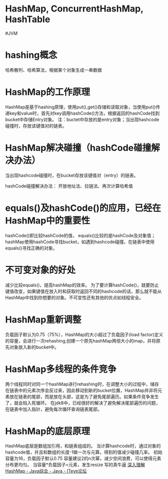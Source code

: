 # HashMap, ConcurrentHashMap, HashTable
#JVM
# hashing概念
哈希散列、哈希算法，根据某个对象生成一串数据

# HashMap的工作原理
HashMap是基于hashing原理，使用put(),get()存储和读取对象，当使用put()传递key和value时，首先对key调用hashCode()方法，根据返回的hashCode找到bucket中存储Entry对象。
注：buctet中存放的是entry对象；当出现hashcode碰撞时，存放该键值对的链表。

# HashMap解决碰撞（hashCode碰撞解决办法）
当出现hashcode碰撞时，在bucket存放该键值对（entry）的链表。

hashCode碰撞解决办法：
开放地址法、拉链法、再次计算哈希值

# equals()及hashCode()的应用，已经在HashMap中的重要性
hashCode()即比较hashCode的值， equals()比较的是hashCode及对象值；
hashMap使用hashCode寻找bucket，如遇到hashcode碰撞，在链表中使用equals()寻找正确的对象。

# 不可变对象的好处
减少比较equals()，提高hashMap的效率。
为了要计算hashCode()，就要防止键值改变，如果键值在放入时和获取时返回不同的hashcode的话，那么就不能从HashMap中找到你想要的对象。不可变性还有其他的优点如线程安全。

# HashMap重新调整
负载因子默认为0.75（75%），HashMap的大小超过了负载因子(load factor)定义的容量，会进行一次rehashing,创建一个原先hashMap两倍大小的map，并将原先对象放入新的bucket中。

# HashMap多线程的条件竞争
两个线程同时对同一个hashMap进行rehashing时，在调整大小的过程中，储存在链表中的元素次序会反过来，因此移动到新的bucket位置，HashMap并非将元素放在链表的尾部，而是放在头部，这是为了避免尾部遍历。如果条件竞争发生了，就会陷入死循环。
在jdk8中，已经很好的解决了避免解决尾部遍历的问题，在链表中加入指针，避免每次循环查询链表尾部。

# HashMap的底层原理
HashMap底层是数组加引用，和链表组成的。
当计算hashcode时，通过对象的hashcode值，并且和数组的长度-1做一次与元算。得到的值减少碰撞几率。
初始容量为16，负载因子默认0.75
容量建议2的n次幂，减少空间浪费，可以使得元素分布更均匀。
当容量*负载因子<元素，发生resize
写的真牛逼
[深入理解HashMap - Java综合 - Java - ITeye论坛](http://www.iteye.com/topic/539465)
